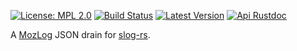 [![License: MPL 2.0]][MPL 2.0] [![Build Status]][travis] [![Latest Version]][crates.io] [![Api Rustdoc]][rustdoc]

[License: MPL 2.0]: https://img.shields.io/badge/License-MPL%202.0-blue.svg
[MPL 2.0]: https://opensource.org/licenses/MPL-2.0
[Build Status]: https://travis-ci.org/mozilla-services/slog-mozlog-json.svg?branch=master
[travis]: https://travis-ci.org/mozilla-services/slog-mozlog-json
[Latest Version]: https://img.shields.io/crates/v/slog-mozlog-json.svg
[crates.io]: https://crates.io/crates/slog-mozlog-json
[Api Rustdoc]: https://img.shields.io/badge/api-rustdoc-blue.svg
[rustdoc]: https://docs.rs/slog-mozlog-json

A [MozLog] JSON drain for [slog-rs].

[MozLog]: https://wiki.mozilla.org/Firefox/Services/Logging
[slog-rs]: https://github.com/slog-rs/slog
